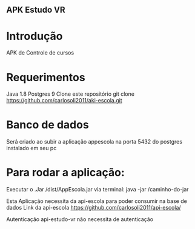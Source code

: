 ## APK Estudo VR

# Introdução
APK de Controle de cursos

# Requerimentos 
Java 1.8 
Postgres 9
Clone este repositório git clone https://github.com/carlosoli2011/aki-escola.git

# Banco de dados
Será criado ao subir a aplicação appescola na porta 5432 do postgres instalado em seu pc

# Para rodar a aplicação:
Executar o .Jar /dist/AppEscola.jar
via terminal: java -jar /caminho-do-jar

Esta Aplicação necessita da api-escola para poder consumir na base de dados
Link da api-escola
https://github.com/carlosoli2011/api-escola/

Autenticação
api-estudo-vr não necessita de autenticação

